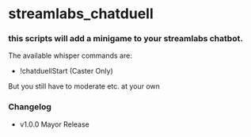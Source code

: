 # streamlabs_chatduell

### this scripts will add a minigame to your streamlabs chatbot.

The available whisper commands are:
* !chatduellStart (Caster Only)

But you still have to moderate etc. at your own

### Changelog

* v1.0.0 Mayor Release